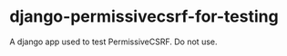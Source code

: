 django-permissivecsrf-for-testing
=================================

A django app used to test PermissiveCSRF. Do not use.